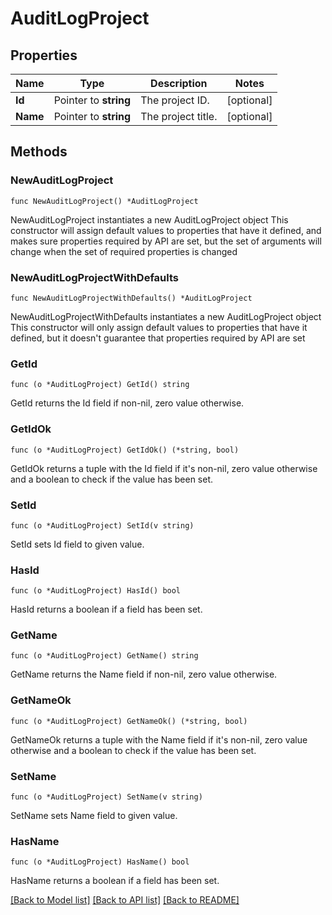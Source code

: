 # AuditLogProject

## Properties

Name | Type | Description | Notes
------------ | ------------- | ------------- | -------------
**Id** | Pointer to **string** | The project ID. | [optional] 
**Name** | Pointer to **string** | The project title. | [optional] 

## Methods

### NewAuditLogProject

`func NewAuditLogProject() *AuditLogProject`

NewAuditLogProject instantiates a new AuditLogProject object
This constructor will assign default values to properties that have it defined,
and makes sure properties required by API are set, but the set of arguments
will change when the set of required properties is changed

### NewAuditLogProjectWithDefaults

`func NewAuditLogProjectWithDefaults() *AuditLogProject`

NewAuditLogProjectWithDefaults instantiates a new AuditLogProject object
This constructor will only assign default values to properties that have it defined,
but it doesn't guarantee that properties required by API are set

### GetId

`func (o *AuditLogProject) GetId() string`

GetId returns the Id field if non-nil, zero value otherwise.

### GetIdOk

`func (o *AuditLogProject) GetIdOk() (*string, bool)`

GetIdOk returns a tuple with the Id field if it's non-nil, zero value otherwise
and a boolean to check if the value has been set.

### SetId

`func (o *AuditLogProject) SetId(v string)`

SetId sets Id field to given value.

### HasId

`func (o *AuditLogProject) HasId() bool`

HasId returns a boolean if a field has been set.

### GetName

`func (o *AuditLogProject) GetName() string`

GetName returns the Name field if non-nil, zero value otherwise.

### GetNameOk

`func (o *AuditLogProject) GetNameOk() (*string, bool)`

GetNameOk returns a tuple with the Name field if it's non-nil, zero value otherwise
and a boolean to check if the value has been set.

### SetName

`func (o *AuditLogProject) SetName(v string)`

SetName sets Name field to given value.

### HasName

`func (o *AuditLogProject) HasName() bool`

HasName returns a boolean if a field has been set.


[[Back to Model list]](../README.md#documentation-for-models) [[Back to API list]](../README.md#documentation-for-api-endpoints) [[Back to README]](../README.md)


